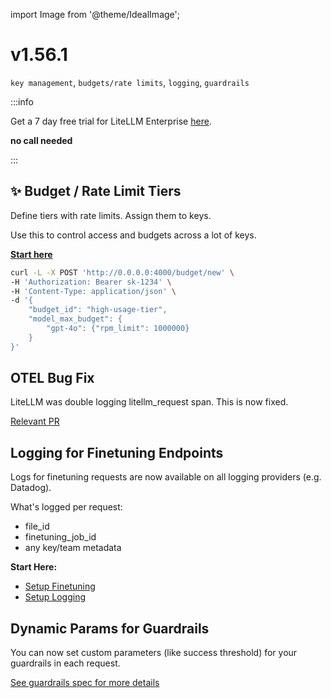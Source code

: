 import Image from '@theme/IdealImage';

# v1.56.1

`key management`, `budgets/rate limits`, `logging`, `guardrails`

:::info

Get a 7 day free trial for LiteLLM Enterprise [here](https://litellm.ai/#trial).

**no call needed**

:::

## ✨ Budget / Rate Limit Tiers

Define tiers with rate limits. Assign them to keys. 

Use this to control access and budgets across a lot of keys.

**[Start here](https://docs.litellm.ai/docs/proxy/rate_limit_tiers)**

```bash
curl -L -X POST 'http://0.0.0.0:4000/budget/new' \
-H 'Authorization: Bearer sk-1234' \
-H 'Content-Type: application/json' \
-d '{
    "budget_id": "high-usage-tier",
    "model_max_budget": {
        "gpt-4o": {"rpm_limit": 1000000}
    }
}'
```


## OTEL Bug Fix

LiteLLM was double logging litellm_request span. This is now fixed.

[Relevant PR](https://github.com/BerriAI/litellm/pull/7435)

## Logging for Finetuning Endpoints 

Logs for finetuning requests are now available on all logging providers (e.g. Datadog). 

What's logged per request:

- file_id
- finetuning_job_id
- any key/team metadata


**Start Here:**
- [Setup Finetuning](https://docs.litellm.ai/docs/fine_tuning)
- [Setup Logging](https://docs.litellm.ai/docs/proxy/logging#datadog)

## Dynamic Params for Guardrails 

You can now set custom parameters (like success threshold) for your guardrails in each request.

[See guardrails spec for more details](https://docs.litellm.ai/docs/proxy/guardrails/custom_guardrail#-pass-additional-parameters-to-guardrail)












